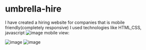 # umbrella-hire
I have created a hiring website for companies that is mobile friendly(completely responsive)
I used technologies like HTML,CSS, javascript
![image](https://github.com/m270803/umbrella-hire/assets/72223171/466185e6-a463-45ba-bc8b-6ae3cff987bd)
mobile view:

![image](https://github.com/m270803/umbrella-hire/assets/72223171/39841cdf-9033-4910-942a-d0d52fccc5dc)
![image](https://github.com/m270803/umbrella-hire/assets/72223171/74c4bf6f-3aea-4150-b761-2a6e232cd27c)


